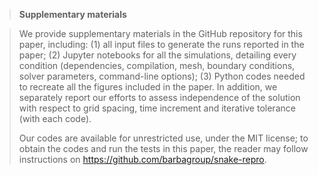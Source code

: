 > **Supplementary materials**

>We provide supplementary materials in the GitHub repository for this paper, including: 
>(1) all input files to generate the runs reported in the paper; 
>(2) Jupyter notebooks for all the simulations, detailing every condition (dependencies, compilation, mesh, boundary conditions, solver parameters, command-line options); 
>(3) Python codes needed to recreate all the figures included in the paper.
>In addition, we separately report our efforts to assess independence of the solution with respect to grid spacing, time increment and iterative tolerance (with each code). 
>
> Our codes are available for unrestricted use, under the MIT license; to obtain the codes and run the tests in this paper, the reader may follow instructions on <https://github.com/barbagroup/snake-repro>. 
> 
